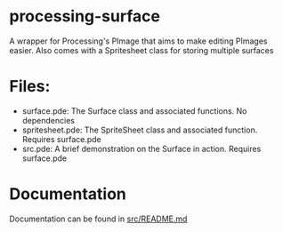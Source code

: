 # processing-surface
A wrapper for Processing's PImage that aims to make editing PImages easier.
Also comes with a Spritesheet class for storing multiple surfaces


# Files:
- surface.pde: The Surface class and associated functions. No dependencies
- spritesheet.pde: The SpriteSheet class and associated function. Requires surface.pde
- src.pde: A brief demonstration on the Surface in action. Requires surface.pde


# Documentation
Documentation can be found in [src/README.md](/src/README.md)

